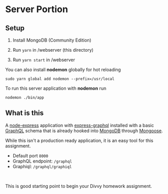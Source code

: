 # Server Portion

## Setup

1. Install MongoDB (Community Edition)

2. Run `yarn` in /webserver (this directory)

3. Run `yarn start` in /webserver

You can also install **nodemon** globally for hot reloading

    sudo yarn global add nodemon --prefix=/usr/local

To run this server application with **nodemon** run 

    nodemon ./bin/app


## What is this


A 
[node-express](https://expressjs.com/) application with 
[express-graphql](https://github.com/graphql/express-graphql) installed with a basic 
[GraphQL](https://graphql.org/) schema that is already hooked into 
[MongoDB](https://docs.mongodb.com/) through 
[Mongoose](https://mongoosejs.com/).

While this isn't a production ready application, it is an easy tool for this assignment.

* Default port `8000`
* GraphQL endpoint: `/graphql`
* Graphiql: `/graphql/graphiql`


<br />

This is good starting point to begin your Divvy homework assignment.


